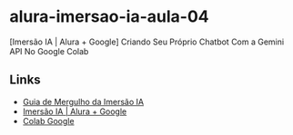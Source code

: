 # alura-imersao-ia-aula-04
[Imersão IA | Alura + Google] Criando Seu Próprio Chatbot Com a Gemini API No Google Colab

## Links
- [Guia de Mergulho da Imersão IA](https://grupoalura.notion.site/Imers-o-IA-Guia-de-Mergulho-41ae5fadd8fd47899167a115e96244d9)
- [Imersão IA | Alura + Google](https://cursos.alura.com.br/imersoes/imersao-ia-google-gemini/aulas)
- [Colab Google](https://colab.google)

